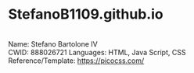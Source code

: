 # StefanoB1109.github.io
<br>Name: Stefano Bartolone IV<br>
CWID: 888026721
Languages: HTML, Java Script, CSS
Reference/Template: https://picocss.com/<br>
